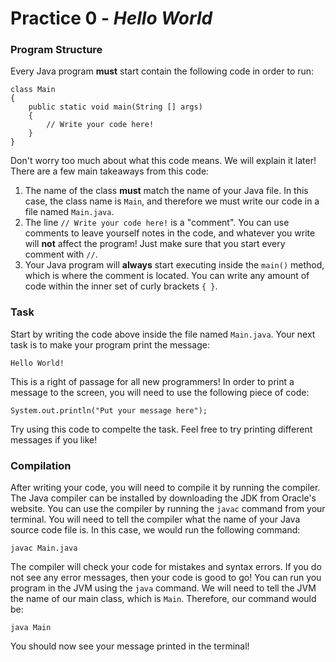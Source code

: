 # Practice 0 - *Hello World*

### Program Structure

Every Java program **must** start contain the following code in order to run:

```
class Main
{
	public static void main(String [] args)
	{
		// Write your code here!
	}
}
```

Don't worry too much about what this code means.  We will explain it later!  There are a few main takeaways from this code:

1. The name of the class **must** match the name of your Java file.  In this case, the class name is `Main`, and therefore we must write our code in a file named `Main.java`.
3. The line `// Write your code here!` is a "comment".  You can use comments to leave yourself notes in the code, and whatever you write will **not** affect the program!  Just make sure that you start every comment with `//`.
2. Your Java program will **always** start executing inside the `main()` method, which is where the comment is located.  You can write any amount of code within the inner set of curly brackets `{ }`.

### Task
Start by writing the code above inside the file named `Main.java`.  Your next task is to make your program print the message:

```
Hello World!
```

This is a right of passage for all new programmers!  In order to print a message to the screen, you will need to use the following piece of code:

```
System.out.println("Put your message here");
```

Try using this code to compelte the task.  Feel free to try printing different messages if you like!

### Compilation

After writing your code, you will need to compile it by running the compiler.  The Java compiler can be installed by downloading the JDK from Oracle's website.  You can use the compiler by running the `javac` command from your terminal.  You will need to tell the compiler what the name of your Java source code file is.  In this case, we would run the following command:

```
javac Main.java
```

The compiler will check your code for mistakes and syntax errors.  If you do not see any error messages, then your code is good to go!  You can run you program in the JVM using the `java` command.  We will need to tell the JVM the name of our main class, which is `Main`.  Therefore, our command would be:

```
java Main
```

You should now see your message printed in the terminal!
